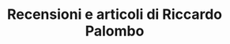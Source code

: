 ---
title: Recensioni e articoli di Riccardo Palombo
articoli: current-menu-item
description: "Indice recensioni e articoli di Riccardo Palombo. Video, foto, testi e lavori scelti. La selezione delle videorecensioni."
jquery: "1"
---